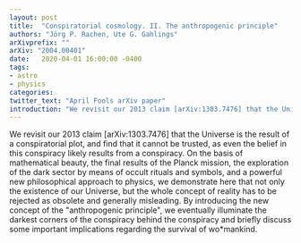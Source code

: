 ```yaml
---
layout: post
title:  "Conspiratorial cosmology. II. The anthropogenic principle"
authors: "Jörg P. Rachen, Ute G. Gahlings"
arXivprefix: ""
arXiv: "2004.00401"
date:   2020-04-01 16:00:00 -0400
tags:
- astro
- physics
categories:
twitter_text: "April Fools arXiv paper"
introduction: "We revisit our 2013 claim [arXiv:1303.7476] that the Universe is the result of a conspiratorial plot, and find that it cannot be trusted..."
---
```


We revisit our 2013 claim [arXiv:1303.7476] that the Universe is the result of a conspiratorial plot, and find that it cannot be trusted, as even the belief in this conspiracy likely results from a conspiracy. On the basis of mathematical beauty, the final results of the Planck mission, the exploration of the dark sector by means of occult rituals and symbols, and a powerful new philosophical approach to physics, we demonstrate here that not only the existence of our Universe, but the whole concept of reality has to be rejected as obsolete and generally misleading. By introducing the new concept of the "anthropogenic principle", we eventually illuminate the darkest corners of the conspiracy behind the conspiracy and briefly discuss some important implications regarding the survival of wo*mankind.
